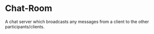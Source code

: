 # Chat-Room
A chat server which broadcasts any messages from a client to the other participants/clients.

